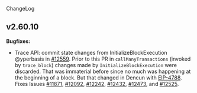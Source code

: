 ChangeLog

## v2.60.10

**Bugfixes:**

- Trace API: commit state changes from InitializeBlockExecution @yperbasis in [#12559](https://github.com/erigontech/erigon/pull/12559).
Prior to this PR in `callManyTransactions` (invoked by `trace_block`)
changes made by `InitializeBlockExecution` were discarded. That was immaterial before since no much was
happening at the beginning of a block. But that changed in Dencun with
[EIP-4788](https://eips.ethereum.org/EIPS/eip-4788).
Fixes Issues 
[#11871](https://github.com/erigontech/erigon/issues/11871),
[#12092](https://github.com/erigontech/erigon/issues/12092),
[#12242](https://github.com/erigontech/erigon/issues/12242),
[#12432](https://github.com/erigontech/erigon/issues/12432),
[#12473](https://github.com/erigontech/erigon/issues/12473),
and [#12525](https://github.com/erigontech/erigon/issues/12525).
